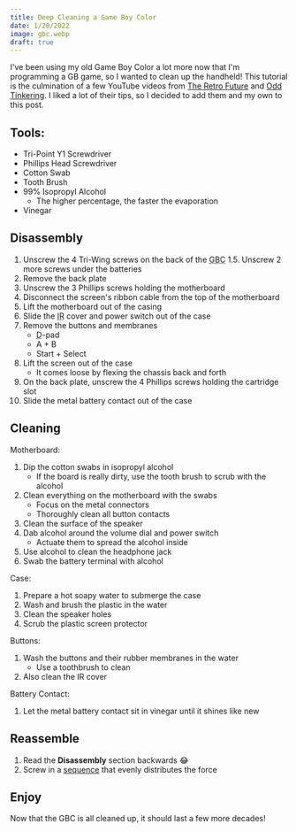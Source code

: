 ```yaml
---
title: Deep Cleaning a Game Boy Color
date: 1/20/2022
image: gbc.webp
draft: true
---
```


I've been using my old Game Boy Color a lot more now that I'm programming a GB game, so I wanted to clean up the handheld! This tutorial is the culmination of a few YouTube videos from [The Retro Future](https://youtu.be/fZ__K0QotW8) and [Odd Tinkering](https://youtu.be/2BmGMi0IEx4). I liked a lot of their tips, so I decided to add them and my own to this post.

## Tools:

* Tri-Point Y1 Screwdriver
* Phillips Head Screwdriver
* Cotton Swab
* Tooth Brush
* 99% Isopropyl Alcohol
	* The higher percentage, the faster the evaporation
* Vinegar

## Disassembly

1. Unscrew the 4 Tri-Wing screws on the back of the <abbr title="Game Boy Color">GBC</abbr>
	1.5. Unscrew 2 more screws under the batteries
2. Remove the back plate
3. Unscrew the 3 Phillips screws holding the motherboard
4. Disconnect the screen's ribbon cable from the top of the motherboard
5. Lift the motherboard out of the casing
6. Slide the <abbr title="Infrared Radiation">IR</abbr> cover and power switch out of the case
7. Remove the buttons and membranes
	* <abbr title="Directional">D</abbr>-pad
	* A + B
	* Start + Select
8. Lift the screen out of the case
	* It comes loose by flexing the chassis back and forth
9. On the back plate, unscrew the 4 Phillips screws holding the cartridge slot
10. Slide the metal battery contact out of the case

## Cleaning

Motherboard:

1. Dip the cotton swabs in isopropyl alcohol
	* If the board is really dirty, use the tooth brush to scrub with the alcohol
2. Clean everything on the motherboard with the swabs
	* Focus on the metal connectors
	* Thoroughly clean all button contacts
3. Clean the surface of the speaker
4. Dab alcohol around the volume dial and power switch
	* Actuate them to spread the alcohol inside
5. Use alcohol to clean the headphone jack
6. Swab the battery terminal with alcohol

Case:

1. Prepare a hot soapy water to submerge the case
2. Wash and brush the plastic in the water
3. Clean the speaker holes
4. Scrub the plastic screen protector

Buttons:

1. Wash the buttons and their rubber membranes in the water
	* Use a toothbrush to clean
2. Also clean the IR cover

Battery Contact:

1.  Let the metal battery contact sit in vinegar until it shines like new

## Reassemble

1. Read the **Disassembly** section backwards 😂
2. Screw in a [sequence](https://www.boltscience.com/pages/tsequence.htm) that evenly distributes the force

## Enjoy

Now that the GBC is all cleaned up, it should last a few more decades!
